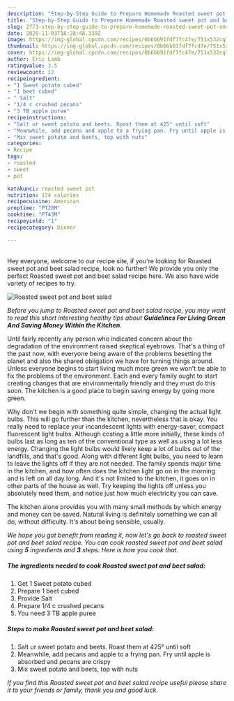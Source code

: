 ```yaml
---
description: "Step-by-Step Guide to Prepare Homemade Roasted sweet pot and beet salad"
title: "Step-by-Step Guide to Prepare Homemade Roasted sweet pot and beet salad"
slug: 2773-step-by-step-guide-to-prepare-homemade-roasted-sweet-pot-and-beet-salad
date: 2020-11-03T16:28:48.339Z
image: https://img-global.cpcdn.com/recipes/0b6bb91fdf7fc47e/751x532cq70/roasted-sweet-pot-and-beet-salad-recipe-main-photo.jpg
thumbnail: https://img-global.cpcdn.com/recipes/0b6bb91fdf7fc47e/751x532cq70/roasted-sweet-pot-and-beet-salad-recipe-main-photo.jpg
cover: https://img-global.cpcdn.com/recipes/0b6bb91fdf7fc47e/751x532cq70/roasted-sweet-pot-and-beet-salad-recipe-main-photo.jpg
author: Eric Lamb
ratingvalue: 3.5
reviewcount: 12
recipeingredient:
- "1 Sweet potato cubed"
- "1 beet cubed"
- " Salt"
- "1/4 c crushed pecans"
- "3 TB apple puree"
recipeinstructions:
- "Salt ur sweet potato and beets. Roast them at 425° until soft"
- "Meanwhile, add pecans and apple to a frying pan. Fry until apple is absorbed and pecans are crispy"
- "Mix sweet potato and beets, top with nuts"
categories:
- Recipe
tags:
- roasted
- sweet
- pot

katakunci: roasted sweet pot 
nutrition: 174 calories
recipecuisine: American
preptime: "PT28M"
cooktime: "PT43M"
recipeyield: "1"
recipecategory: Dinner

---
```

<br>
Hey everyone, welcome to our recipe site, if you're looking for Roasted sweet pot and beet salad recipe, look no further! We provide you only the perfect Roasted sweet pot and beet salad recipe here. We also have wide variety of recipes to try.
<br>


![Roasted sweet pot and beet salad](https://img-global.cpcdn.com/recipes/0b6bb91fdf7fc47e/751x532cq70/roasted-sweet-pot-and-beet-salad-recipe-main-photo.jpg)

<i>Before you jump to Roasted sweet pot and beet salad recipe, you may want to read this short interesting healthy tips about 
<strong>Guidelines For Living Green And Saving Money Within the Kitchen</strong>.</i>
</br>

Until fairly recently any person who indicated concern about the degradation of the environment raised skeptical eyebrows. That's a thing of the past now, with everyone being aware of the problems besetting the planet and also the shared obligation we have for turning things around. Unless everyone begins to start living much more green we won't be able to fix the problems of the environment. Each and every family ought to start creating changes that are environmentally friendly and they must do this soon. The kitchen is a good place to begin saving energy by going more green.

Why don't we begin with something quite simple, changing the actual light bulbs. This will go further than the kitchen, nevertheless that is okay. You really need to replace your incandescent lights with energy-saver, compact fluorescent light bulbs. Although costing a little more initially, these kinds of bulbs last as long as ten of the conventional type as well as using a lot less energy. Changing the light bulbs would likely keep a lot of bulbs out of the landfills, and that's good. Along with different light bulbs, you need to learn to leave the lights off if they are not needed. The family spends major time in the kitchen, and how often does the kitchen light go on in the morning and is left on all day long. And it's not limited to the kitchen, it goes on in other parts of the house as well. Try keeping the lights off unless you absolutely need them, and notice just how much electricity you can save.

The kitchen alone provides you with many small methods by which energy and money can be saved. Natural living is definitely something we can all do, without difficulty. It's about being sensible, usually.


<i>We hope you got benefit from reading it, now let's go back to roasted sweet pot and beet salad recipe. You can cook roasted sweet pot and beet salad using <strong>5</strong> ingredients and <strong>3</strong> steps. Here is how you cook that.
</i>

##### The ingredients needed to cook Roasted sweet pot and beet salad:

1. Get 1 Sweet potato cubed
1. Prepare 1 beet cubed
1. Provide  Salt
1. Prepare 1/4 c crushed pecans
1. You need 3 TB apple puree


##### Steps to make Roasted sweet pot and beet salad:

1. Salt ur sweet potato and beets. Roast them at 425° until soft
1. Meanwhile, add pecans and apple to a frying pan. Fry until apple is absorbed and pecans are crispy
1. Mix sweet potato and beets, top with nuts


<i>If you find this Roasted sweet pot and beet salad recipe useful please share it to your friends or family, thank you and good luck.</i>
